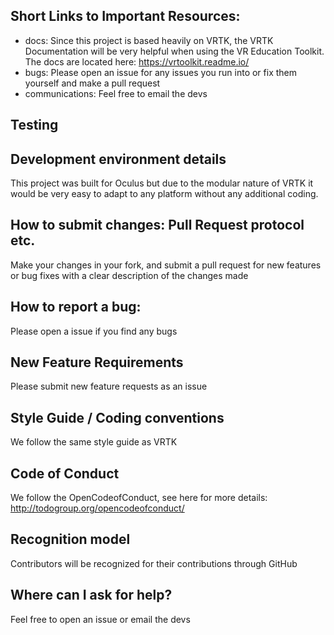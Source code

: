 ## Short Links to Important Resources:
* docs: Since this project is based heavily on VRTK, the VRTK Documentation will be very helpful when using the VR Education Toolkit. The docs are located here: https://vrtoolkit.readme.io/
* bugs: Please open an issue for any issues you run into or fix them yourself and make a pull request
* communications: Feel free to email the devs

## Testing
## Development environment details
This project was built for Oculus but due to the modular nature of VRTK it would be very easy to adapt to any platform without any additional coding.

## How to submit changes: Pull Request protocol etc. 
Make your changes in your fork, and submit a pull request for new features or bug fixes with a clear description of the changes made 

## How to report a bug: 
Please open a issue if you find any bugs
    
## New Feature Requirements
Please submit new feature requests as an issue

## Style Guide / Coding conventions 
We follow the same style guide as VRTK

## Code of Conduct
We follow the OpenCodeofConduct, see here for more details: http://todogroup.org/opencodeofconduct/

## Recognition model
Contributors will be recognized for their contributions through GitHub

## Where can I ask for help?
Feel free to open an issue or email the devs
